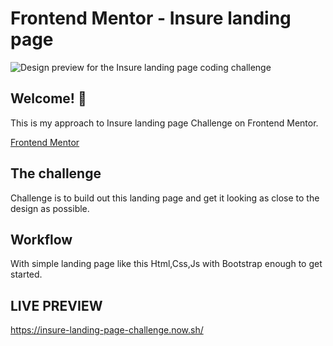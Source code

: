 # Frontend Mentor - Insure landing page

![Design preview for the Insure landing page coding challenge](https://res.cloudinary.com/dz209s6jk/image/upload/v1578936685/Challenges/sp3gewqjnhazsoovtqjm.jpg)

## Welcome! 👋

This is my approach to Insure landing page Challenge on Frontend Mentor.

[Frontend Mentor](https://www.frontendmentor.io)

## The challenge

Challenge is to build out this landing page and get it looking as close to the design as possible.

##  Workflow

With simple landing page like this Html,Css,Js with Bootstrap enough to get started.

## LIVE PREVIEW
https://insure-landing-page-challenge.now.sh/




